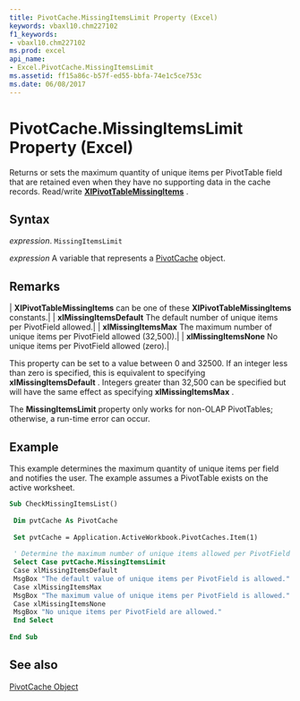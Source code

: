 ```yaml
---
title: PivotCache.MissingItemsLimit Property (Excel)
keywords: vbaxl10.chm227102
f1_keywords:
- vbaxl10.chm227102
ms.prod: excel
api_name:
- Excel.PivotCache.MissingItemsLimit
ms.assetid: ff15a86c-b57f-ed55-bbfa-74e1c5ce753c
ms.date: 06/08/2017
---
```



# PivotCache.MissingItemsLimit Property (Excel)

Returns or sets the maximum quantity of unique items per PivotTable field that are retained even when they have no supporting data in the cache records. Read/write  **[XlPivotTableMissingItems](Excel.XlPivotTableMissingItems.md)** .


## Syntax

 _expression_. `MissingItemsLimit`

 _expression_ A variable that represents a [PivotCache](./Excel.PivotCache.md) object.


## Remarks



| **XlPivotTableMissingItems** can be one of these **XlPivotTableMissingItems** constants.|
| **xlMissingItemsDefault** The default number of unique items per PivotField allowed.|
| **xlMissingItemsMax** The maximum number of unique items per PivotField allowed (32,500).|
| **xlMissingItemsNone** No unique items per PivotField allowed (zero).|

This property can be set to a value between 0 and 32500. If an integer less than zero is specified, this is equivalent to specifying  **xlMissingItemsDefault** . Integers greater than 32,500 can be specified but will have the same effect as specifying **xlMissingItemsMax** .

The  **MissingItemsLimit** property only works for non-OLAP PivotTables; otherwise, a run-time error can occur.


## Example

This example determines the maximum quantity of unique items per field and notifies the user. The example assumes a PivotTable exists on the active worksheet.


```vb
Sub CheckMissingItemsList() 
 
 Dim pvtCache As PivotCache 
 
 Set pvtCache = Application.ActiveWorkbook.PivotCaches.Item(1) 
 
 ' Determine the maximum number of unique items allowed per PivotField and notify the user. 
 Select Case pvtCache.MissingItemsLimit 
 Case xlMissingItemsDefault 
 MsgBox "The default value of unique items per PivotField is allowed." 
 Case xlMissingItemsMax 
 MsgBox "The maximum value of unique items per PivotField is allowed." 
 Case xlMissingItemsNone 
 MsgBox "No unique items per PivotField are allowed." 
 End Select 
 
End Sub
```


## See also


[PivotCache Object](Excel.PivotCache.md)

